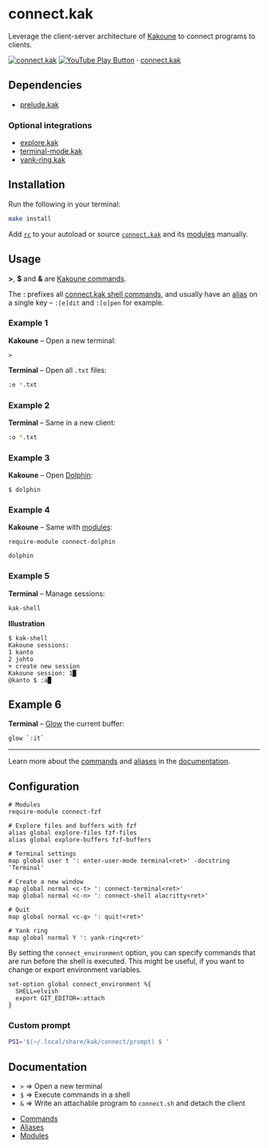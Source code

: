# connect.kak

Leverage the client-server architecture of [Kakoune] to connect programs to clients.

[Kakoune]: https://kakoune.org

[![connect.kak](https://img.youtube.com/vi_webp/jca2N-cE_mM/maxresdefault.webp)](https://youtube.com/playlist?list=PLdr-HcjEDx_k-Y_9uSV0YAUCNHzqHjmz3 "YouTube – connect.kak")
[![YouTube Play Button](https://www.iconfinder.com/icons/317714/download/png/16)](https://youtube.com/playlist?list=PLdr-HcjEDx_k-Y_9uSV0YAUCNHzqHjmz3) · [connect.kak](https://youtube.com/playlist?list=PLdr-HcjEDx_k-Y_9uSV0YAUCNHzqHjmz3)

## Dependencies

- [prelude.kak]

[prelude.kak]: https://github.com/alexherbo2/prelude.kak

### Optional integrations

- [explore.kak]
- [terminal-mode.kak]
- [yank-ring.kak]

[explore.kak]: https://github.com/alexherbo2/explore.kak
[terminal-mode.kak]: https://github.com/alexherbo2/terminal-mode.kak
[yank-ring.kak]: https://github.com/alexherbo2/yank-ring.kak

## Installation

Run the following in your terminal:

``` sh
make install
```

Add [`rc`](rc) to your autoload or source [`connect.kak`](rc/connect.kak) and its [modules](rc/modules) manually.

## Usage

**>**, **$** and **&** are [Kakoune commands][Documentation].

The **:** prefixes all [connect.kak shell commands][Commands],
and usually have an [alias][Aliases] on a single key – `:[e]dit` and `:[o]pen` for example.

### Example 1

**Kakoune** – Open a new terminal:

``` kak
>
```

**Terminal** – Open all `.txt` files:

``` sh
:e *.txt
```

### Example 2

**Terminal** – Same in a new client:

``` sh
:o *.txt
```

### Example 3

**Kakoune** – Open [Dolphin]:

``` kak
$ dolphin
```

[Dolphin]: https://dolphin.kde.org

### Example 4

**Kakoune** – Same with [modules]:

``` kak
require-module connect-dolphin

dolphin
```

### Example 5

**Terminal** – Manage sessions:

``` sh
kak-shell
```

**Illustration**

```
$ kak-shell
Kakoune sessions:
1 kanto
2 johto
+ create new session
Kakoune session: 1█
@kanto $ :a█
```

## Example 6

**Terminal** – [Glow] the current buffer:

``` sh
glow `:it`
```

[Glow]: https://github.com/charmbracelet/glow

---

Learn more about the [commands] and [aliases] in the [documentation].

## Configuration

``` kak
# Modules
require-module connect-fzf

# Explore files and buffers with fzf
alias global explore-files fzf-files
alias global explore-buffers fzf-buffers

# Terminal settings
map global user t ': enter-user-mode terminal<ret>' -docstring 'Terminal'

# Create a new window
map global normal <c-t> ': connect-terminal<ret>'
map global normal <c-n> ': connect-shell alacritty<ret>'

# Quit
map global normal <c-q> ': quit!<ret>'

# Yank ring
map global normal Y ': yank-ring<ret>'
```

By setting the `connect_environment` option, you can specify commands that
are run before the shell is executed.  This might be useful, if you want to
change or export environment variables.

``` kak
set-option global connect_environment %{
  SHELL=elvish
  export GIT_EDITOR=:attach
}
```

### Custom prompt

``` bash
PS1='$(~/.local/share/kak/connect/prompt) $ '
```

## Documentation

[Documentation]: #documentation

- `>` ⇒ Open a new terminal
- `$` ⇒ Execute commands in a shell
- `&` ⇒ Write an attachable program to `connect.sh` and detach the client

<!---->

- [Commands]
- [Aliases]
- [Modules]

[Commands]: rc/paths/commands
[Aliases]: rc/paths/aliases
[Modules]: rc/modules
